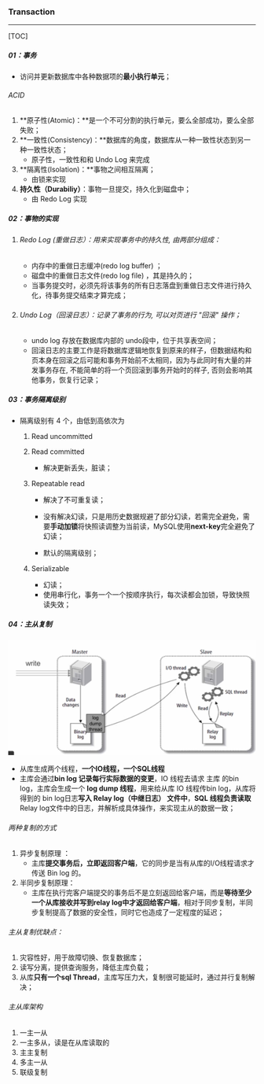 ### Transaction

------

[TOC]

##### 01：事务

- 访问并更新数据库中各种数据项的**最小执行单元**；

###### ACID

1. **原子性(Atomic)：**是一个不可分割的执行单元，要么全部成功，要么全部失败；
2. **一致性(Consistency)：**数据库的角度，数据库从一种一致性状态到另一种一致性状态；
   - 原子性，一致性和和 Undo Log 来完成
3. **隔离性(Isolation)：**事物之间相互隔离；
   - 由锁来实现
4. **持久性（Durabiliy）**：事物一旦提交，持久化到磁盘中；
   - 由 Redo Log 实现

##### 02：事物的实现

1. ###### Redo Log (重做日志）：用来实现事务中的持久性, 由两部分组成：

   - 内存中的重做日志缓冲(redo log buffer) ；
   - 磁盘中的重做日志文件(redo log file) ，其是持久的；
   - 当事务提交时，必须先将该事务的所有日志落盘到重做日志文件进行持久化，待事务提交结束才算完成；

2. ###### Undo Log（回滚日志）：记录了事务的行为, 可以对页进行 "回滚" 操作；

   -  undo log 存放在数据库内部的 undo段中，位于共享表空间；
   - 回滚日志的主要工作是将数据库逻辑地恢复到原来的样子，但数据结构和页本身在回滚之后可能和事务开始前不太相同，因为与此同时有大量的并发事务存在, 不能简单的将一个页回滚到事务开始时的样子, 否则会影响其他事务，恢复行记录；

##### 03：事务隔离级别

- 隔离级别有 4 个，由低到高依次为 

  1. Read uncommitted

  2. Read committed

     - 解决更新丢失，脏读；

  3. Repeatable read

     - 解决了不可重复读；
     - 没有解决幻读，只是用历史数据规避了部分幻读，若需完全避免，需要**手动加锁**将快照读调整为当前读，MySQL使用**next-key**完全避免了幻读；

     - 默认的隔离级别；

  4. Serializable

     - 幻读；
     - 使用串行化，事务一个一个按顺序执行，每次读都会加锁，导致快照读失效；

##### 04：主从复制

![](https://github.com/likang315/Middleware/blob/master/09%EF%BC%9ASQL%E3%80%81MySQL/photos/%E4%B8%BB%E4%BB%8E%E5%A4%8D%E5%88%B6.png?raw=true)

- 从库生成两个线程，**一个IO线程，一个SQL线程**
- 主库会通过**bin log 记录每行实际数据的变更**，IO 线程去请求 主库 的bin log，主库会生成一个 **log dump 线程**，用来给从库 IO 线程传bin log，从库将得到的 bin log日志**写入 Relay log（中继日志） 文件中**，**SQL 线程负责读取**Relay log文件中的日志，并解析成具体操作，来实现主从的数据一致；

###### 两种复制的方式

1. 异步复制原理 ：
   - 主库**提交事务后，立即返回客户端**，它的同步是当有从库的I/O线程请求才传送 Bin log 的。
2. 半同步复制原理：
   - 主库在执行完客户端提交的事务后不是立刻返回给客户端，而是**等待至少一个从库接收并写到relay log中才返回给客户端**，相对于同步复制，半同步复制提高了数据的安全性，同时它也造成了一定程度的延迟； 

###### 主从复制优缺点：

1. 灾容性好，用于故障切换、恢复数据库；
2. 读写分离，提供查询服务，降低主库负载；
3. 从库**只有一个sql Thread**，主库写压力大，复制很可能延时，通过并行复制解决；

######  主从库架构

1. 一主一从
2. 一主多从，读是在从库读取的
3. 主主复制
4. 多主一从
5. 联级复制

